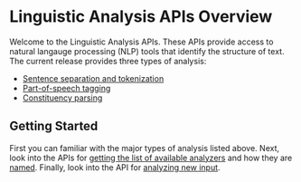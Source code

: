 <!-- 
NavPath: Linguistic Analysis API
LinkLabel: Overview
Url: Linguistic-Analysis-API/documentation/overview
Weight: 120
-->

# Linguistic Analysis APIs Overview

Welcome to the Linguistic Analysis APIs.
These APIs provide access to natural langauge processing (NLP) tools that identify the structure of text.
The current release provides three types of analysis:

 - [Sentence separation and tokenization](Sentences-and-Tokens.md)
 - [Part-of-speech tagging](POS-tagging.md)
 - [Constituency parsing](Parsing.md)

## Getting Started

First you can familiar with the major types of analysis listed above.
Next, look into the APIs for [getting the list of available analyzers](Analyzers.md) and how they are [named](AnalyzerNames.md).
Finally, look into the API for [analyzing new input](Analyze.md).
